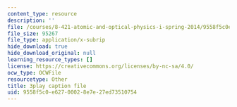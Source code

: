 ```yaml
---
content_type: resource
description: ''
file: /courses/8-421-atomic-and-optical-physics-i-spring-2014/9558f5c0e62700028e7e27ed73510754_o3Oog9I25dA.srt
file_size: 95267
file_type: application/x-subrip
hide_download: true
hide_download_original: null
learning_resource_types: []
license: https://creativecommons.org/licenses/by-nc-sa/4.0/
ocw_type: OCWFile
resourcetype: Other
title: 3play caption file
uid: 9558f5c0-e627-0002-8e7e-27ed73510754
---
```

